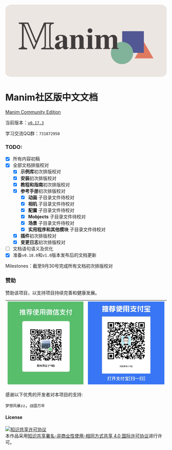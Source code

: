 
![](./static/cropped.png)

# Manim社区版中文文档

[Manim Community Edition](https://www.manim.community/)

当前版本：[`v0.17.3`](./changelogs/0.17.3-changelog.md)

学习交流QQ群：`731872950`

### TODO:

- [x] 所有内容初稿
- [x] 全部文档排版校对
	- [x] **示例库**初次排版校对
	- [x] **安装**初次排版校对
	- [x] **教程和指南**初次排版校对
	- [x] **参考手册**初次排版校对
		- [x] **动画** 子目录文件待校对
		- [x] **相机** 子目录文件待校对
		- [x] **配置** 子目录文件待校对
		- [x] **Mobjects** 子目录文件待校对
		- [x] **场景** 子目录文件待校对
		- [x] **实用程序和其他模块** 子目录文件待校对
	- [x] **插件**初次排版校对
	- [x] **变更日志**初次排版校对
- [ ] 文档语句语义及优化
- [x] 准备`v0.18.0`和`v1.0`版本发布后的文档更新

Milestones：截至9月30号完成所有文档初次排版校对

### 赞助

赞助该项目，以支持项目持续完善和健康发展。

|![微信](./static/WeChat.jpg)|![支付宝](./static/Alipay.jpg)|
|----------------------------|-----------------------------|


感谢以下优秀的开发者对本项目的支持:

`梦想风暴zz`，`战国万年`


#### License

<a rel="license" href="http://creativecommons.org/licenses/by-nc-sa/4.0/"><img alt="知识共享许可协议" style="border-width:0" src="https://i.creativecommons.org/l/by-nc-sa/4.0/88x31.png" /></a><br />本作品采用<a rel="license" href="http://creativecommons.org/licenses/by-nc-sa/4.0/">知识共享署名-非商业性使用-相同方式共享 4.0 国际许可协议</a>进行许可。
